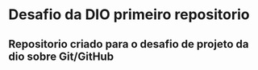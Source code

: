 # Desafio da DIO primeiro repositorio

## Repositorio criado para o desafio de projeto da dio sobre Git/GitHub